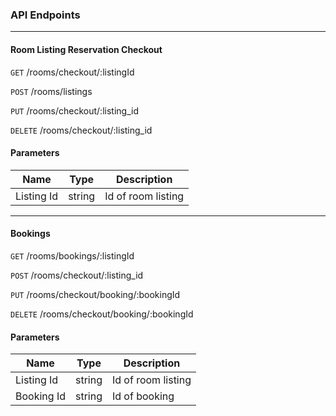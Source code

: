 ### API Endpoints
---

#### Room Listing Reservation Checkout

`GET` /rooms/checkout/:listingId

`POST` /rooms/listings

`PUT` /rooms/checkout/:listing_id

`DELETE` /rooms/checkout/:listing_id

#### Parameters

| Name | Type | Description |
|------|------|-------------|
| Listing Id | string | Id of room listing |

---

#### Bookings

`GET` /rooms/bookings/:listingId

`POST` /rooms/checkout/:listing_id

`PUT` /rooms/checkout/booking/:bookingId

`DELETE` /rooms/checkout/booking/:bookingId

#### Parameters

| Name | Type | Description |
|------|------|-------------|
| Listing Id | string | Id of room listing |
| Booking Id | string | Id of booking |
